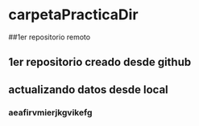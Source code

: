 # carpetaPracticaDir
##1er repositorio remoto
## 1er repositorio creado desde github
## actualizando datos desde local
### aeafirvmierjkgvikefg
